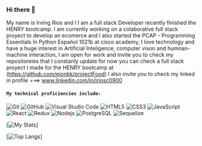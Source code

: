 ### Hi there 👋
My name is Irving Rios and I I am a full stack Developer recently finished the HENRY bootcamp. I am currently working on a colaborative full stack proyect to develop an ecomerce
and I also started the PCAP - Programming Essentials In Python Español 1021b at cisco academy, I love technology and have a huge interest in Artificial Inteligence, computer vison
and humnan-machine interaction, I am open for work and invite you to check my repositoreies that I constanly update for now you can check a full stack proyect I made for the HENRY bootcamp at (https://github.com/eionbk/projectFood) 
I also invite you to check my linked in profile ===> www.linkedin.com/in/iriosc0900

#### `My technical proficiencies include:` <br>
![Git](https://img.shields.io/badge/-Git-000000?style=flat&logo=git&logoColor=F05032&labelColor=ffffff)
![GitHub](https://img.shields.io/badge/-GitHub-000000?style=flat&logo=github&logoColor=000000&labelColor=ffffff)
![Visual Studio Code](https://img.shields.io/badge/-VSCode-000000?style=flat&logo=visual-studio-code&labelColor=007ACC)
![HTML5](https://img.shields.io/badge/-HTML5-000000?style=flat&logo=html5&logoColor=ffffff&labelColor=E34F26)
![CSS3](https://img.shields.io/badge/-CSS3-000000?style=flat&logo=css3&logoColor=ffffff&labelColor=1572B6) 
![JavaScript](https://img.shields.io/badge/-JavaScript-000000?style=flat&logo=javascript)
![React](https://img.shields.io/badge/-React-000000?style=flat&logo=react)
![Redux](https://img.shields.io/badge/-Redux-000000?style=flat&logo=redux&logoColor=764ABC&labelColor=ffffff)
![Nodejs](https://img.shields.io/badge/-Nodejs-000000?style=flat&logo=Node.js)
![PostgreSQL](https://img.shields.io/badge/-PostgreSQL-000000?style=flat&logo=postgresql&logoColor=ffffff&labelColor=336791)
![Sequelize](https://img.shields.io/badge/Sequelize-52B0E7?style=for-the-badge&logo=Sequelize&logoColor=white)

[![My Stats](https://github-readme-stats.vercel.app/api?username=eionbk&count_private=true&show_icons=true&theme=vue)]

[![Top Langs](https://github-readme-stats.vercel.app/api/top-langs/?username=eionbk)]

<!--
**eionbk/eionbk** is a ✨ _special_ ✨ repository because its `README.md` (this file) appears on your GitHub profile.

Here are some ideas to get you started:

- 🔭 I’m currently working on ...
- 🌱 I’m currently learning ...
- 👯 I’m looking to collaborate on ...
- 🤔 I’m looking for help with ...
- 💬 Ask me about ...
- 📫 How to reach me: ...
- 😄 Pronouns: ...
- ⚡ Fun fact: ...
-->
